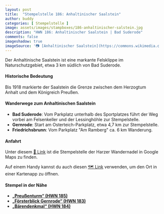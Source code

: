 ```yaml
---
layout: post
title:  "Stempelstelle 186: Anhaltinischer Saalstein"
author: buddy
categories: [ Stempelstelle ]
image: assets/images/stampboxes/186-anhaltinischer-salstein.jpg
description: "HWN 186: Anhaltinischer Saalstein | Bad Suderode"
comments: false
imageshadow: true
imageSource: '📷 [Anhaltinischer Saalstein](https://commons.wikimedia.org/wiki/File:Anhaltinischer_Saalstein.jpg) von <a href="//commons.wikimedia.org/wiki/User:Olaf2" title="User:Olaf2">Olaf Meister</a> unter Lizenz [CC BY-SA 4.0](https://creativecommons.org/licenses/by-sa/4.0)'
---
```


Der Anhaltinische Saalstein ist eine markante Felsklippe im Naturschutzgebiet, etwa 3 km südlich von Bad Suderode. 

#### Historische Bedeutung

Bis 1918 markierte der Saalstein die Grenze zwischen dem Herzogtum Anhalt und dem Königreich Preußen. 

#### Wanderwege zum Anhaltinischen Saalstein

- **Bad Suderode**: Vom Parkplatz unterhalb des Sportplatzes führt der Weg vorbei am Felsenkeller und der Lessinghöhle zur Stempelstelle. 
- **Gernrode**: Start am Osterteich-Parkplatz, etwa 4,7 km zur Stempelstelle. 
- **Friedrichsbrunn**: Vom Parkplatz "Am Ramberg" ca. 6 km Wanderung. 

#### Anfahrt

Unter diesem [📍 Link](https://www.google.com/maps/dir/?api=1&origin=&destination=51.71634%2C%2011.10558) ist die Stempelstelle der Harzer Wandernadel in Google Maps zu finden.

<div class="android-only">
  Auf einem Handy kannst du auch diesen 
  <a href="geo:51.71634,11.10558">🗺️ Link</a> 
  verwenden, um den Ort in einer Kartenapp zu öffnen.
  <p></p>
</div>

#### Stempel in der Nähe

- [**„Preußenturm“ (HWN 185)**](/stempelstelle-185-preussenturm)
- [**„Försterblick Gernrode“ (HWN 183)**](/stempelstelle-183-foersterblick-gernrode)
- [**„Bärendenkmal“ (HWN 184)**](/stempelstelle-184-baerendenkmal)
